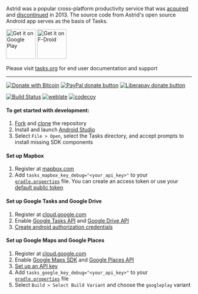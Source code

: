 Astrid was a popular cross-platform productivity service that was [acquired](https://web.archive.org/web/20130811052500/http://blog.astrid.com/blog/2013/05/01/yahoo-acquires-astrid/) and [discontinued](https://techcrunch.com/2013/07/06/astrid-goes-dark-august-5-goodnight-sweet-squid/) in 2013. The source code from Astrid's open source Android app serves as the basis of Tasks.

[<img src="https://play.google.com/intl/en_us/badges/images/generic/en_badge_web_generic.png"
    alt="Get it on Google Play"
    height="80">](https://play.google.com/store/apps/details?id=org.tasks)
[<img src="https://fdroid.gitlab.io/artwork/badge/get-it-on.png"
    alt="Get it on F-Droid"
    height="80">](https://f-droid.org/packages/org.tasks)

Please visit [tasks.org](https://tasks.org) for end user documentation and support

---

[![Donate with Bitcoin](https://img.shields.io/badge/bitcoin-donate-yellow.svg?logo=bitcoin)](https://en.cryptobadges.io/donate/136mW34jW3cmZKhxuTDn3tHXMRwbbaRU8s)
[![PayPal donate button](https://img.shields.io/badge/paypal-donate-yellow.svg?logo=paypal)](https://www.paypal.com/cgi-bin/webscr?cmd=_donations&business=alex@tasks.org)
[![Liberapay donate button](https://img.shields.io/liberapay/receives/tasks.svg?logo=liberapay)](https://liberapay.com/tasks/donate)

[![Build Status](https://travis-ci.org/tasks/tasks.svg?branch=master)](https://travis-ci.org/tasks/tasks) [![weblate](https://hosted.weblate.org/widgets/tasks/-/android/svg-badge.svg)](https://hosted.weblate.org/engage/tasks/?utm_source=widget) [![codecov](https://codecov.io/gh/tasks/tasks/branch/master/graph/badge.svg)](https://codecov.io/gh/tasks/tasks)

#### To get started with development:
1. [Fork](https://help.github.com/articles/fork-a-repo/) and [clone](https://help.github.com/articles/cloning-a-repository/) the repository
2. Install and launch [Android Studio](https://developer.android.com/studio/index.html)
3. Select `File > Open`, select the Tasks directory, and accept prompts to install missing SDK components

#### Set up Mapbox
1. Register at [mapbox.com](https://www.mapbox.com)
2. Add `tasks_mapbox_key_debug="<your_api_key>"` to your [`gradle.properties`](https://docs.gradle.org/current/userguide/build_environment.html#sec:gradle_configuration_properties) file. You can create an access token or use your [default public token](https://docs.mapbox.com/help/glossary/access-token/#default-public-token)

#### Set up Google Tasks and Google Drive
1. Register at [cloud.google.com](https://cloud.google.com)
2. Enable [Google Tasks API](https://console.cloud.google.com/apis/library/tasks.googleapis.com) and [Google Drive API](https://console.cloud.google.com/apis/library/drive.googleapis.com)
3. [Create android authorization credentials](https://developers.google.com/identity/protocols/OAuth2InstalledApp#creatingcred)

#### Set up Google Maps and Google Places
1. Register at [cloud.google.com](https://cloud.google.com)
2. Enable [Google Maps SDK](https://console.cloud.google.com/apis/library/maps-android-backend.googleapis.com) and [Google Places API](https://console.cloud.google.com/apis/library/places-backend.googleapis.com)
3. [Set up an API key](https://cloud.google.com/video-intelligence/docs/common/auth#set_up_an_api_key)
4. Add `tasks_google_key_debug="<your_api_key>"` to your [`gradle.properties`](https://docs.gradle.org/current/userguide/build_environment.html#sec:gradle_configuration_properties) file
5. Select `Build > Select Build Variant` and choose the `googleplay` variant
